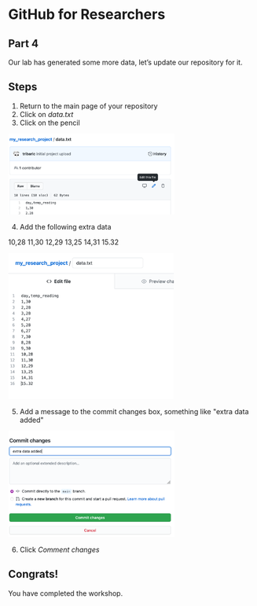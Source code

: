 # GitHub for Researchers

## Part 4

Our lab has generated some more data, let’s update our repository for it.

## Steps

1. Return to the main page of your repository
2. Click on *data.txt*
3. Click on the pencil

<img src="./caps/p4_01.png" alt="steps" style="zoom: 33%;" />

4. Add the following extra data

  10,28
  11,30
  12,29
  13,25
  14,31
  15.32

<img src="./caps/p4_02.png" alt="steps" style="zoom: 33%;" />



5. Add a message to the commit changes box, something like "extra data added"


<img src="./caps/p4_03.png" alt="steps" style="zoom:33%;" />


6. Click *Comment changes*



## Congrats!

You have completed the workshop.